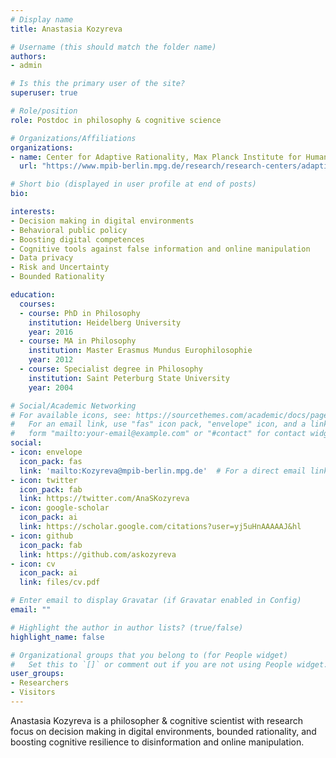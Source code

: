 ```yaml
---
# Display name
title: Anastasia Kozyreva

# Username (this should match the folder name)
authors:
- admin

# Is this the primary user of the site?
superuser: true

# Role/position
role: Postdoc in philosophy & cognitive science

# Organizations/Affiliations
organizations:
- name: Center for Adaptive Rationality, Max Planck Institute for Human Development
  url: "https://www.mpib-berlin.mpg.de/research/research-centers/adaptive-rationality"

# Short bio (displayed in user profile at end of posts)
bio: 

interests:
- Decision making in digital environments
- Behavioral public policy
- Boosting digital competences
- Cognitive tools against false information and online manipulation
- Data privacy
- Risk and Uncertainty
- Bounded Rationality

education:
  courses:
  - course: PhD in Philosophy
    institution: Heidelberg University
    year: 2016
  - course: MA in Philosophy
    institution: Master Erasmus Mundus Europhilosophie
    year: 2012
  - course: Specialist degree in Philosophy
    institution: Saint Peterburg State University
    year: 2004

# Social/Academic Networking
# For available icons, see: https://sourcethemes.com/academic/docs/page-builder/#icons
#   For an email link, use "fas" icon pack, "envelope" icon, and a link in the
#   form "mailto:your-email@example.com" or "#contact" for contact widget.
social:
- icon: envelope
  icon_pack: fas
  link: 'mailto:Kozyreva@mpib-berlin.mpg.de'  # For a direct email link, use "mailto:test@example.org".
- icon: twitter
  icon_pack: fab
  link: https://twitter.com/AnaSKozyreva
- icon: google-scholar
  icon_pack: ai
  link: https://scholar.google.com/citations?user=yj5uHnAAAAAJ&hl
- icon: github
  icon_pack: fab
  link: https://github.com/askozyreva
- icon: cv
  icon_pack: ai
  link: files/cv.pdf

# Enter email to display Gravatar (if Gravatar enabled in Config)
email: ""

# Highlight the author in author lists? (true/false)
highlight_name: false

# Organizational groups that you belong to (for People widget)
#   Set this to `[]` or comment out if you are not using People widget.
user_groups:
- Researchers
- Visitors
---
```


Anastasia Kozyreva is a philosopher & cognitive scientist with research focus on decision making in digital environments, bounded rationality, and boosting cognitive resilience to disinformation and online manipulation.

